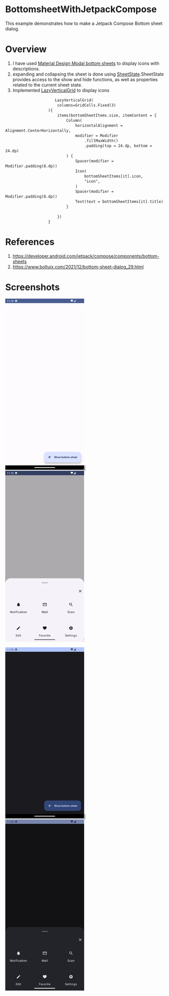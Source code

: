 # BottomsheetWithJetpackCompose
This example demonstrates how to make a Jetpack Compose Bottom sheet dialog. 
# Overview
1. I have used [Material Design Modal bottom sheets](https://developer.android.com/reference/kotlin/androidx/compose/material3/package-summary#ModalBottomSheet(kotlin.Function0,androidx.compose.ui.Modifier,androidx.compose.material3.SheetState,androidx.compose.ui.unit.Dp,androidx.compose.ui.graphics.Shape,androidx.compose.ui.graphics.Color,androidx.compose.ui.graphics.Color,androidx.compose.ui.unit.Dp,androidx.compose.ui.graphics.Color,kotlin.Function0,androidx.compose.foundation.layout.WindowInsets,androidx.compose.material3.ModalBottomSheetProperties,kotlin.Function1)) to display icons with descriptions.
2. expanding and collapsing the sheet is done using [SheetState](https://developer.android.com/reference/kotlin/androidx/compose/material3/SheetState).SheetState provides access to the show and hide functions, as well as properties related to the current sheet state.
3. Implemented [LazyVerticalGrid](https://jetpackcomposeworld.com/lazyverticalgrid-in-jetpack-compose/) to display icons
 ```
                       LazyVerticalGrid(
                        columns=GridCells.Fixed(3)
                    ){
                        items(bottomSheetItems.size, itemContent = {
                            Column(
                                horizontalAlignment = Alignment.CenterHorizontally,
                                modifier = Modifier
                                    .fillMaxWidth()
                                    .padding(top = 24.dp, bottom = 24.dp)
                            ) {
                                Spacer(modifier = Modifier.padding(8.dp))
                                Icon(
                                    bottomSheetItems[it].icon,
                                    "icon",
                                )
                                Spacer(modifier = Modifier.padding(8.dp))
                                Text(text = bottomSheetItems[it].title)
                            }

                        })
                    }
   ```
# References
1. https://developer.android.com/jetpack/compose/components/bottom-sheets
2. https://www.boltuix.com/2021/12/bottom-sheet-dialog_29.html
# Screenshots
<img src="https://github.com/denkiri/BottomsheetWithCompose/blob/master/Screenshot_20240205_231055.png" width="250" height="540">|<img src="https://github.com/denkiri/BottomsheetWithCompose/blob/master/Screenshot_20240205_231033.png" width="250" height="540">

<img src="https://github.com/denkiri/BottomsheetWithCompose/blob/master/Screenshot_20240205_230923.png" width="250" height="540">|<img src="https://github.com/denkiri/BottomsheetWithCompose/blob/master/Screenshot_20240205_230834.png" width="250" height="540">



